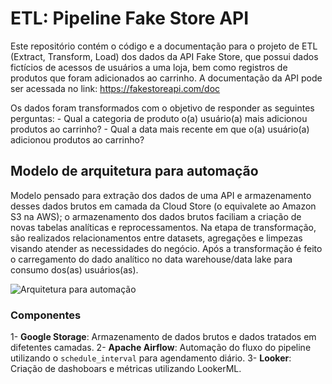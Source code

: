 # ETL: Pipeline Fake Store API

Este repositório contém o código e a documentação para o projeto de ETL (Extract, Transform, Load) dos dados da API Fake Store, que possui dados fictícios de acessos de usuários a uma loja, bem como registros de produtos que foram adicionados ao carrinho. A documentação da API pode ser acessada no link: https://fakestoreapi.com/doc

Os dados foram transformados com o objetivo de responder as seguintes perguntas:
    - Qual a categoria de produto o(a) usuário(a) mais adicionou produtos ao carrinho?
    - Qual a data mais recente em que o(a) usuário(a) adicionou produtos ao carrinho?

## Modelo de arquitetura para automação

Modelo pensado para extração dos dados de uma API e armazenamento desses dados brutos em camada da Cloud Store (o equivalete ao Amazon S3 na AWS); o armazenamento dos dados brutos faciliam a criação de novas tabelas analíticas e reprocessamentos. Na etapa de transformação, são realizados relacionamentos entre datasets, agregações e limpezas visando atender as necessidades do negócio. Após a transformação é feito o carregamento do dado analítico no data warehouse/data lake para consumo dos(as) usuários(as).

![Arquitetura para automação](fake_store_etl_orchestration.jpeg)

### Componentes
1- **Google Storage**: Armazenamento de dados brutos e dados tratados em difetentes camadas.
2- **Apache Airflow**: Automação do fluxo do pipeline utilizando o `schedule_interval` para agendamento diário.
3- **Looker**: Criação de dashoboars e métricas utilizando LookerML. 
